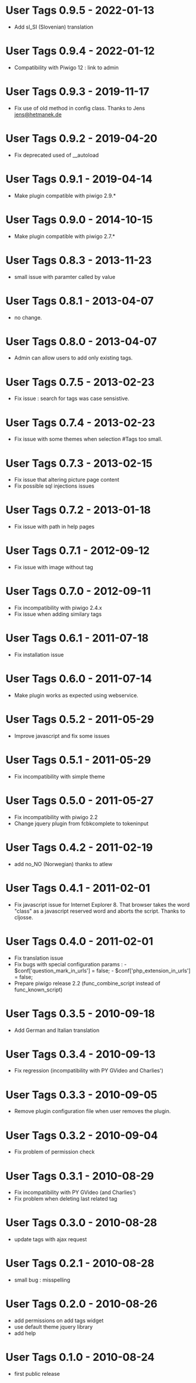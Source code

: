 # User Tags 0.9.5 - 2022-01-13

- Add sl_SI (Slovenian) translation

# User Tags 0.9.4 - 2022-01-12

- Compatibility with Piwigo 12 : link to admin

# User Tags 0.9.3 - 2019-11-17

- Fix use of old method in config class. Thanks to Jens <jens@hetmanek.de>

# User Tags 0.9.2 - 2019-04-20

- Fix deprecated used of \_\_autoload

# User Tags 0.9.1 - 2019-04-14

- Make plugin compatible with piwigo 2.9.\*

# User Tags 0.9.0 - 2014-10-15

- Make plugin compatible with piwigo 2.7.\*

# User Tags 0.8.3 - 2013-11-23

- small issue with paramter called by value

# User Tags 0.8.1 - 2013-04-07

- no change.

# User Tags 0.8.0 - 2013-04-07

- Admin can allow users to add only existing tags.

# User Tags 0.7.5 - 2013-02-23

- Fix issue : search for tags was case sensistive.

# User Tags 0.7.4 - 2013-02-23

- Fix issue with some themes when selection #Tags too small.

# User Tags 0.7.3 - 2013-02-15

- Fix issue that altering picture page content
- Fix possible sql injections issues

# User Tags 0.7.2 - 2013-01-18

- Fix issue with path in help pages

# User Tags 0.7.1 - 2012-09-12

- Fix issue with image without tag

# User Tags 0.7.0 - 2012-09-11

- Fix incompatibility with piwigo 2.4.x
- Fix issue when adding similary tags

# User Tags 0.6.1 - 2011-07-18

- Fix installation issue

# User Tags 0.6.0 - 2011-07-14

- Make plugin works as expected using webservice.

# User Tags 0.5.2 - 2011-05-29

- Improve javascript and fix some issues

# User Tags 0.5.1 - 2011-05-29

- Fix incompatibility with simple theme

# User Tags 0.5.0 - 2011-05-27

- Fix incompatibility with piwigo 2.2
- Change jquery plugin from fcbkcomplete to tokeninput

# User Tags 0.4.2 - 2011-02-19

- add no_NO (Norwegian) thanks to atlew

# User Tags 0.4.1 - 2011-02-01

- Fix javascript issue for Internet Explorer 8.
  That browser takes the word "class" as a javascript reserved word
  and aborts the script. Thanks to cljosse.

# User Tags 0.4.0 - 2011-02-01

- Fix translation issue
- Fix bugs with special configuration params : - $conf['question_mark_in_urls'] = false;
      - $conf['php_extension_in_urls'] = false;
- Prepare piwigo release 2.2 (func_combine_script instead of func_known_script)

# User Tags 0.3.5 - 2010-09-18

- Add German and Italian translation

# User Tags 0.3.4 - 2010-09-13

- Fix regression (incompatibility with PY GVideo and Charlies')

# User Tags 0.3.3 - 2010-09-05

- Remove plugin configuration file when user removes the plugin.

# User Tags 0.3.2 - 2010-09-04

- Fix problem of permission check

# User Tags 0.3.1 - 2010-08-29

- Fix incompatibility with PY GVideo (and Charlies')
- Fix problem when deleting last related tag

# User Tags 0.3.0 - 2010-08-28

- update tags with ajax request

# User Tags 0.2.1 - 2010-08-28

- small bug : misspelling

# User Tags 0.2.0 - 2010-08-26

- add permissions on add tags widget
- use default theme jquery library
- add help

# User Tags 0.1.0 - 2010-08-24

- first public release
